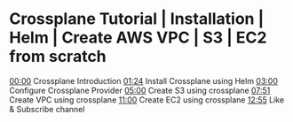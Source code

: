 

# 

# Crossplane Tutorial | Installation | Helm | Create AWS VPC | S3 | EC2 from scratch

[00:00](https://www.youtube.com/watch?v=Ojs9h8rkC5Q) Crossplane Introduction
[01:24](https://www.youtube.com/watch?v=Ojs9h8rkC5Q&t=84s) Install Crossplane using Helm
[03:00](https://www.youtube.com/watch?v=Ojs9h8rkC5Q&t=180s) Configure Crossplane Provider
[05:00](https://www.youtube.com/watch?v=Ojs9h8rkC5Q&t=300s) Create S3 using crossplane
[07:51](https://www.youtube.com/watch?v=Ojs9h8rkC5Q&t=471s) Create VPC using crossplane
[11:00](https://www.youtube.com/watch?v=Ojs9h8rkC5Q&t=660s) Create EC2 using crossplane
[12:55](https://www.youtube.com/watch?v=Ojs9h8rkC5Q&t=775s) Like & Subscribe channel
